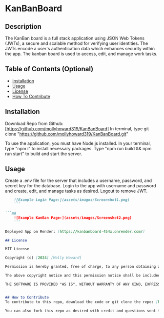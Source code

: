 # KanBanBoard

## Description

The KanBan board is a full stack application using JSON Web Tokens (JWTs), a secure and scalable method for verifying user identities. The JWTs encode a user's authentication data which enhances security within the app. The kanban board is used to access, edit, and manage work tasks. 

## Table of Contents (Optional)

- [Installation](#installation)
- [Usage](#usage)
- [License](#license)
- [How To Contribute](#howtocontribute)

## Installation
Download Repo from Github: [https://github.com/mollyhoward319/KanBanBoard] 
In terminal, type git clone "https://github.com/mollyhoward319/KanBanBoard.git"

To use the application, you must have Node.js installed. 
In your terminal, type "npm i" to install necessary packages.
Type "npm run build && npm run start" to build and start the server.

## Usage

Create a .env file for the server that includes a username, password, and secret key for the database. 
Login to the app with username and password and create, edit, and manage tasks as desired. Logout to remove JWT. 
```md
    ![Example Login Page:](assets/images/Screenshot1.png)
    ```

```md
    ![Example KanBan Page:](assets/images/Screenshot2.png)
    ```
 
Deployed App on Render: [https://kanbanboard-454x.onrender.com/]

## License

MIT License

Copyright (c) [2024] [Molly Howard]

Permission is hereby granted, free of charge, to any person obtaining a copy of this software and associated documentation files (the "Software"), to deal in the Software without restriction, including without limitation the rights to use, copy, modify, merge, publish, distribute, sublicense, and/or sell copies of the Software, and to permit persons to whom the Software is furnished to do so, subject to the following conditions:

The above copyright notice and this permission notice shall be included in all copies or substantial portions of the Software.

THE SOFTWARE IS PROVIDED "AS IS", WITHOUT WARRANTY OF ANY KIND, EXPRESS OR IMPLIED, INCLUDING BUT NOT LIMITED TO THE WARRANTIES OF MERCHANTABILITY, FITNESS FOR A PARTICULAR PURPOSE AND NONINFRINGEMENT. IN NO EVENT SHALL THE AUTHORS OR COPYRIGHT HOLDERS BE LIABLE FOR ANY CLAIM, DAMAGES OR OTHER LIABILITY, WHETHER IN AN ACTION OF CONTRACT, TORT OR OTHERWISE, ARISING FROM, OUT OF OR IN CONNECTION WITH THE SOFTWARE OR THE USE OR OTHER DEALINGS IN THE SOFTWARE.


## How to Contribute
To contribute to this repo, download the code or git clone the repo: [https://github.com/mollyhoward319/KanBanBoard]. Then, create a new branch by typing "git checkout -b 'branch name'" in your terminal. From there, you can make edits and submit a pull request to provide your edits and/or feedback.

You can also fork this repo as desired with credit and questions sent to Molly Howard: mollyhoward.developer@gmail.com [https://github.com/mollyhoward319/]
